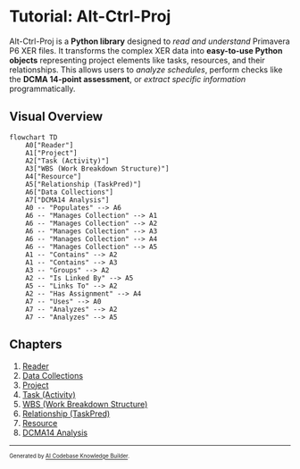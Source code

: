 # Tutorial: Alt-Ctrl-Proj

Alt-Ctrl-Proj is a **Python library** designed to *read and understand* Primavera P6 XER files.
It transforms the complex XER data into **easy-to-use Python objects** representing project elements like tasks, resources, and their relationships.
This allows users to *analyze schedules*, perform checks like the **DCMA 14-point assessment**, or *extract specific information* programmatically.

## Visual Overview

```mermaid
flowchart TD
    A0["Reader"]
    A1["Project"]
    A2["Task (Activity)"]
    A3["WBS (Work Breakdown Structure)"]
    A4["Resource"]
    A5["Relationship (TaskPred)"]
    A6["Data Collections"]
    A7["DCMA14 Analysis"]
    A0 -- "Populates" --> A6
    A6 -- "Manages Collection" --> A1
    A6 -- "Manages Collection" --> A2
    A6 -- "Manages Collection" --> A3
    A6 -- "Manages Collection" --> A4
    A6 -- "Manages Collection" --> A5
    A1 -- "Contains" --> A2
    A1 -- "Contains" --> A3
    A3 -- "Groups" --> A2
    A2 -- "Is Linked By" --> A5
    A5 -- "Links To" --> A2
    A2 -- "Has Assignment" --> A4
    A7 -- "Uses" --> A0
    A7 -- "Analyzes" --> A2
    A7 -- "Analyzes" --> A5
```

## Chapters

1. [Reader](01_reader_.md)
2. [Data Collections](02_data_collections_.md)
3. [Project](03_project_.md)
4. [Task (Activity)](04_task__activity__.md)
5. [WBS (Work Breakdown Structure)](05_wbs__work_breakdown_structure__.md)
6. [Relationship (TaskPred)](06_relationship__taskpred__.md)
7. [Resource](07_resource_.md)
8. [DCMA14 Analysis](08_dcma14_analysis_.md)

---

<sub><sup>Generated by [AI Codebase Knowledge Builder](https://github.com/The-Pocket/Tutorial-Codebase-Knowledge).</sup></sub>
